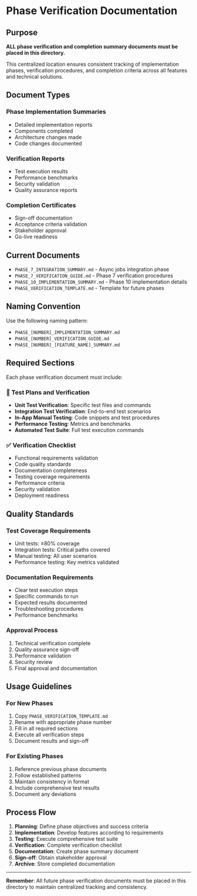 # Phase Verification Documentation

## Purpose

**ALL phase verification and completion summary documents must be placed in this directory.**

This centralized location ensures consistent tracking of implementation phases, verification procedures, and completion criteria across all features and technical solutions.

## Document Types

### Phase Implementation Summaries
- Detailed implementation reports
- Components completed
- Architecture changes made
- Code changes documented

### Verification Reports
- Test execution results
- Performance benchmarks
- Security validation
- Quality assurance reports

### Completion Certificates
- Sign-off documentation
- Acceptance criteria validation
- Stakeholder approval
- Go-live readiness

## Current Documents

- `PHASE_7_INTEGRATION_SUMMARY.md` - Async jobs integration phase
- `PHASE_7_VERIFICATION_GUIDE.md` - Phase 7 verification procedures
- `PHASE_10_IMPLEMENTATION_SUMMARY.md` - Phase 10 implementation details
- `PHASE_VERIFICATION_TEMPLATE.md` - Template for future phases

## Naming Convention

Use the following naming pattern:
- `PHASE_[NUMBER]_IMPLEMENTATION_SUMMARY.md`
- `PHASE_[NUMBER]_VERIFICATION_GUIDE.md`
- `PHASE_[NUMBER]_[FEATURE_NAME]_SUMMARY.md`

## Required Sections

Each phase verification document must include:

### 🧪 Test Plans and Verification
- **Unit Test Verification**: Specific test files and commands
- **Integration Test Verification**: End-to-end test scenarios
- **In-App Manual Testing**: Code snippets and test procedures
- **Performance Testing**: Metrics and benchmarks
- **Automated Test Suite**: Full test execution commands

### ✅ Verification Checklist
- Functional requirements validation
- Code quality standards
- Documentation completeness
- Testing coverage requirements
- Performance criteria
- Security validation
- Deployment readiness

## Quality Standards

### Test Coverage Requirements
- Unit tests: ≥80% coverage
- Integration tests: Critical paths covered
- Manual testing: All user scenarios
- Performance testing: Key metrics validated

### Documentation Requirements
- Clear test execution steps
- Specific commands to run
- Expected results documented
- Troubleshooting procedures
- Performance benchmarks

### Approval Process
1. Technical verification complete
2. Quality assurance sign-off
3. Performance validation
4. Security review
5. Final approval and documentation

## Usage Guidelines

### For New Phases
1. Copy `PHASE_VERIFICATION_TEMPLATE.md`
2. Rename with appropriate phase number
3. Fill in all required sections
4. Execute all verification steps
5. Document results and sign-off

### For Existing Phases
1. Reference previous phase documents
2. Follow established patterns
3. Maintain consistency in format
4. Include comprehensive test results
5. Document any deviations

## Process Flow

1. **Planning**: Define phase objectives and success criteria
2. **Implementation**: Develop features according to requirements
3. **Testing**: Execute comprehensive test suite
4. **Verification**: Complete verification checklist
5. **Documentation**: Create phase summary document
6. **Sign-off**: Obtain stakeholder approval
7. **Archive**: Store completed documentation

---

**Remember**: All future phase verification documents must be placed in this directory to maintain centralized tracking and consistency.